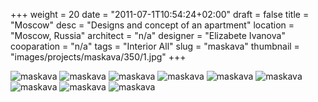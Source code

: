 +++
weight = 20
date = "2011-07-1T10:54:24+02:00"
draft = false
title = "Moscow"
desc = "Designs and concept of an apartment"
location = "Moscow, Russia"
architect = "n/a"
designer = "Elizabete Ivanova"
cooparation = "n/a"
tags    = "Interior All"
slug = "maskava"
thumbnail = "images/projects/maskava/350/1.jpg"
+++

<img alt="maskava"  data-sizes="auto" data-src="../../images/projects/maskava/1100/1.jpg" data-srcset="../../images/projects/maskava/350/1.jpg 350w, ../../images/projects/maskava/700/1.jpg 700w, ../../images/projects/maskava/1100/1.jpg 1100w" class="lazyload" />

<img alt="maskava"  data-sizes="auto" data-src="../../images/projects/maskava/1100/6.jpg" data-srcset="../../images/projects/maskava/350/2.jpg 350w, ../../images/projects/maskava/700/2.jpg 700w, ../../images/projects/maskava/1100/2.jpg 1100w" class="lazyload" />

<img alt="maskava"  data-sizes="auto" data-src="../../images/projects/maskava/1100/3.jpg" data-srcset="../../images/projects/maskava/350/3.jpg 350w, ../../images/projects/maskava/700/3.jpg 700w, ../../images/projects/maskava/1100/3.jpg 1100w" class="lazyload" />

<img alt="maskava"  data-sizes="auto" data-src="../../images/projects/maskava/1100/4.jpg" data-srcset="../../images/projects/maskava/350/4.jpg 350w, ../../images/projects/maskava/700/4.jpg 700w, ../../images/projects/maskava/1100/4.jpg 1100w" class="lazyload" />

<img alt="maskava"  data-sizes="auto" data-src="../../images/projects/maskava/1100/5.jpg" data-srcset="../../images/projects/maskava/350/5.jpg 350w, ../../images/projects/maskava/700/5.jpg 700w, ../../images/projects/maskava/1100/5.jpg 1100w" class="lazyload" />

<img alt="maskava"  data-sizes="auto" data-src="../../images/projects/maskava/1100/6.jpg" data-srcset="../../images/projects/maskava/350/6.jpg 350w, ../../images/projects/maskava/700/6.jpg 700w, ../../images/projects/maskava/1100/6.jpg 1100w" class="lazyload" />

<img alt="maskava"  data-sizes="auto" data-src="../../images/projects/maskava/1100/7.jpg" data-srcset="../../images/projects/maskava/350/7.jpg 350w, ../../images/projects/maskava/700/7.jpg 700w, ../../images/projects/maskava/1100/7.jpg 1100w" class="lazyload" />

<img alt="maskava"  data-sizes="auto" data-src="../../images/projects/maskava/1100/8.jpg" data-srcset="../../images/projects/maskava/350/8.jpg 350w, ../../images/projects/maskava/700/8.jpg 700w, ../../images/projects/maskava/1100/8.jpg 1100w" class="lazyload" />

<img alt="maskava"  data-sizes="auto" data-src="../../images/projects/maskava/1100/9.jpg" data-srcset="../../images/projects/maskava/350/9.jpg 350w, ../../images/projects/maskava/700/9.jpg 700w, ../../images/projects/maskava/1100/9.jpg 1100w" class="lazyload" />

